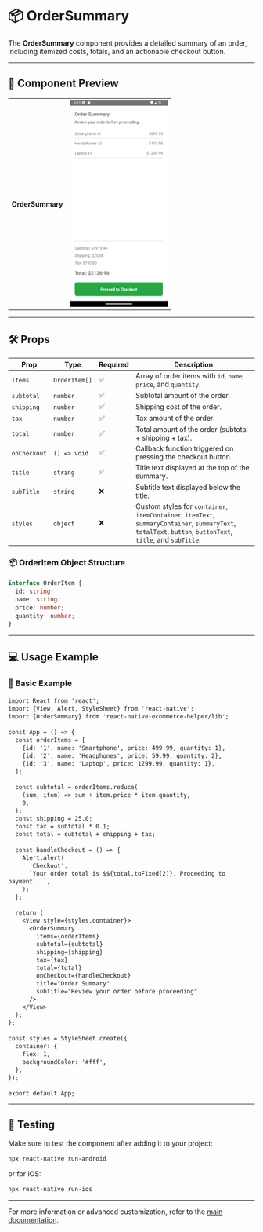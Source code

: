 # 📦 **OrderSummary**

The **OrderSummary** component provides a detailed summary of an order, including itemized costs, totals, and an actionable checkout button.

---

## 📸 **Component Preview**

<table>
  <tr>
    <td><strong>OrderSummary</strong></td>
    <td><img src="../Images/OrderSummary.png" alt="OrderSummary" width="200"/></td>
  </tr>
</table>

---

## 🛠️ **Props**

| Prop          | Type                           | Required | Description                                              |
|---------------|--------------------------------|----------|----------------------------------------------------------|
| `items`       | `OrderItem[]`                  | ✅       | Array of order items with `id`, `name`, `price`, and `quantity`. |
| `subtotal`    | `number`                       | ✅       | Subtotal amount of the order.                            |
| `shipping`    | `number`                       | ✅       | Shipping cost of the order.                              |
| `tax`         | `number`                       | ✅       | Tax amount of the order.                                 |
| `total`       | `number`                       | ✅       | Total amount of the order (subtotal + shipping + tax).   |
| `onCheckout`  | `() => void`                   | ✅       | Callback function triggered on pressing the checkout button. |
| `title`       | `string`                       | ✅       | Title text displayed at the top of the summary.          |
| `subTitle`    | `string`                       | ❌       | Subtitle text displayed below the title.                |
| `styles`      | `object`                       | ❌       | Custom styles for `container`, `itemContainer`, `itemText`, `summaryContainer`, `summaryText`, `totalText`, `button`, `buttonText`, `title`, and `subTitle`. |

### 📦 **OrderItem Object Structure**

```ts
interface OrderItem {
  id: string;
  name: string;
  price: number;
  quantity: number;
}
```

---

## 💻 **Usage Example**

### 📝 **Basic Example**

```tsx
import React from 'react';
import {View, Alert, StyleSheet} from 'react-native';
import {OrderSummary} from 'react-native-ecommerce-helper/lib';

const App = () => {
  const orderItems = [
    {id: '1', name: 'Smartphone', price: 499.99, quantity: 1},
    {id: '2', name: 'Headphones', price: 59.99, quantity: 2},
    {id: '3', name: 'Laptop', price: 1299.99, quantity: 1},
  ];

  const subtotal = orderItems.reduce(
    (sum, item) => sum + item.price * item.quantity,
    0,
  );
  const shipping = 25.0;
  const tax = subtotal * 0.1;
  const total = subtotal + shipping + tax;

  const handleCheckout = () => {
    Alert.alert(
      'Checkout',
      `Your order total is $${total.toFixed(2)}. Proceeding to payment...`,
    );
  };

  return (
    <View style={styles.container}>
      <OrderSummary
        items={orderItems}
        subtotal={subtotal}
        shipping={shipping}
        tax={tax}
        total={total}
        onCheckout={handleCheckout}
        title="Order Summary"
        subTitle="Review your order before proceeding"
      />
    </View>
  );
};

const styles = StyleSheet.create({
  container: {
    flex: 1,
    backgroundColor: '#fff',
  },
});

export default App;
```

---

## 🧪 **Testing**

Make sure to test the component after adding it to your project:

```sh
npx react-native run-android
```

or for iOS:

```sh
npx react-native run-ios
```

---

For more information or advanced customization, refer to the [main documentation](../../README.md).
